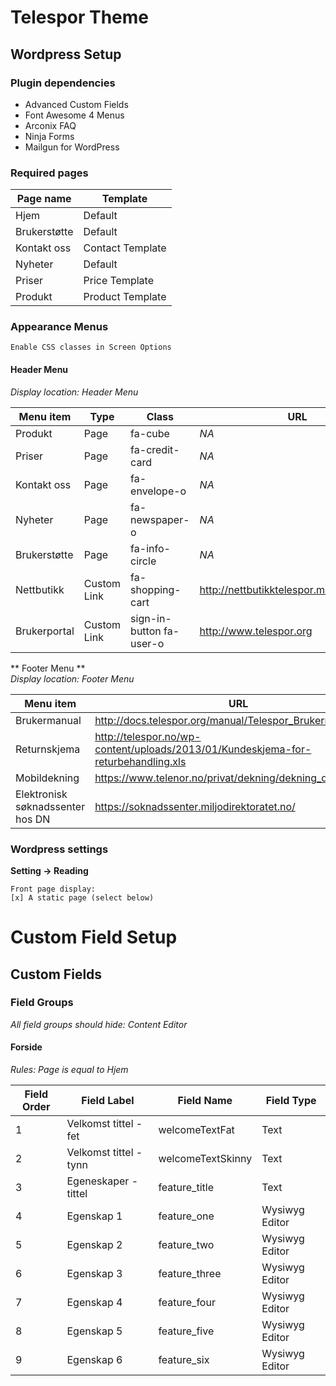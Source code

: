 # Telespor Theme

## Wordpress Setup

### Plugin dependencies
* Advanced Custom Fields
* Font Awesome 4 Menus
* Arconix FAQ
* Ninja Forms
* Mailgun for WordPress

### Required pages
| Page name     | Template          |
| ------------- | ----------------- |
| Hjem          | Default           |
| Brukerstøtte  | Default           |
| Kontakt oss   | Contact Template  |
| Nyheter       | Default           |
| Priser        | Price Template    |
| Produkt       | Product Template  |

### Appearance Menus
```Enable CSS classes in Screen Options```    

#### Header Menu  
*Display location: Header Menu*

| Menu item     | Type              | Class                     | URL                                       |
| ------------- | ----------------- | ------------------------- | ----------------------------------------- |
| Produkt       | Page              | fa-cube                   | *NA*                                      |
| Priser        | Page              | fa-credit-card            | *NA*                                      |
| Kontakt oss   | Page              | fa-envelope-o             | *NA*                                      |
| Nyheter       | Page              | fa-newspaper-o            | *NA*                                      |
| Brukerstøtte  | Page              | fa-info-circle            | *NA*                                      |
| Nettbutikk    | Custom Link       | fa-shopping-cart          | http://nettbutikktelespor.mamutweb.com/   |
| Brukerportal  | Custom Link       | sign-in-button fa-user-o  | http://www.telespor.org                   |

** Footer Menu **    
*Display location: Footer Menu*

| Menu item                         | URL                                                                               |
| --------------------------------- | --------------------------------------------------------------------------------- |
| Brukermanual                      | http://docs.telespor.org/manual/Telespor_Brukermanual.html                        |
| Returnskjema                      | http://telespor.no/wp-content/uploads/2013/01/Kundeskjema-for-returbehandling.xls |
| Mobildekning                      | https://www.telenor.no/privat/dekning/dekning_data.jsp                            |
| Elektronisk søknadssenter hos DN  | https://soknadssenter.miljodirektoratet.no/                                       |




### Wordpress settings

**Setting -> Reading**
```
Front page display:    
[x] A static page (select below)
```

# Custom Field Setup

## Custom Fields

### Field Groups
*All field groups should hide: Content Editor*

#### Forside

*Rules: Page is equal to Hjem*

| Field Order   | Field Label               | Field Name                | Field Type        |
| ------------- | ------------------------- | ------------------------- | ----------------- |
| 1             | Velkomst tittel - fet     | welcomeTextFat            | Text              |
| 2             | Velkomst tittel - tynn    | welcomeTextSkinny         | Text              |
| 3             | Egeneskaper - tittel      | feature_title             | Text              |
| 4             | Egenskap 1                | feature_one               | Wysiwyg Editor    |
| 5             | Egenskap 2                | feature_two               | Wysiwyg Editor    |
| 6             | Egenskap 3                | feature_three             | Wysiwyg Editor    |
| 7             | Egenskap 4                | feature_four              | Wysiwyg Editor    |
| 8             | Egenskap 5                | feature_five              | Wysiwyg Editor    |
| 9             | Egenskap 6                | feature_six               | Wysiwyg Editor    |
